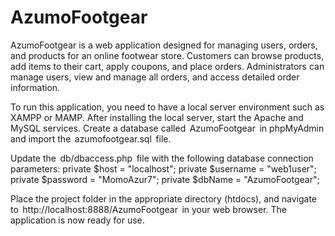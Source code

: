 # AzumoFootgear

AzumoFootgear is a web application designed for managing users, orders, and products for an online footwear store. Customers can browse products, add items to their cart, apply coupons, and place orders. Administrators can manage users, view and manage all orders, and access detailed order information.

To run this application, you need to have a local server environment such as XAMPP or MAMP. After installing the local server, start the Apache and MySQL services. Create a database called ⁠ AzumoFootgear ⁠ in phpMyAdmin and import the ⁠ azumofootgear.sql ⁠ file. 

Update the ⁠ db/dbaccess.php ⁠ file with the following database connection parameters:
private $host = "localhost";
private $username = "web1user";
private $password = "MomoAzur7";
private $dbName = "AzumoFootgear";


Place the project folder in the appropriate directory (⁠htdocs), and navigate to ⁠ http://localhost:8888/AzumoFootgear ⁠ in your web browser. The application is now ready for use.
